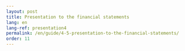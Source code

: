 ```yaml
---
layout: post
title: Presentation to the financial statements
lang: en
lang-ref: presentation4
permalink: /en/guide/4-5-presentation-to-the-financial-statements/
order: 11
---
```

